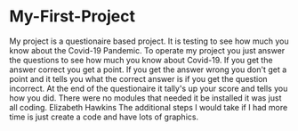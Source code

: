 # My-First-Project
My project is a questionaire based project. It is testing to see how much you know about the Covid-19 Pandemic.
To operate my project you just answer the questions to see how much you know about Covid-19. If you get the answer correct you get a point. If you get the answer wrong you don't get a point and it tells you what the correct answer is if you get the question incorrect. At the end of the questionaire it tally's up your score and tells you how you did.
There were no modules that needed it be installed it was just all coding.
Elizabeth Hawkins
The additional steps I would take if I had more time is just create a code and have lots of graphics.
